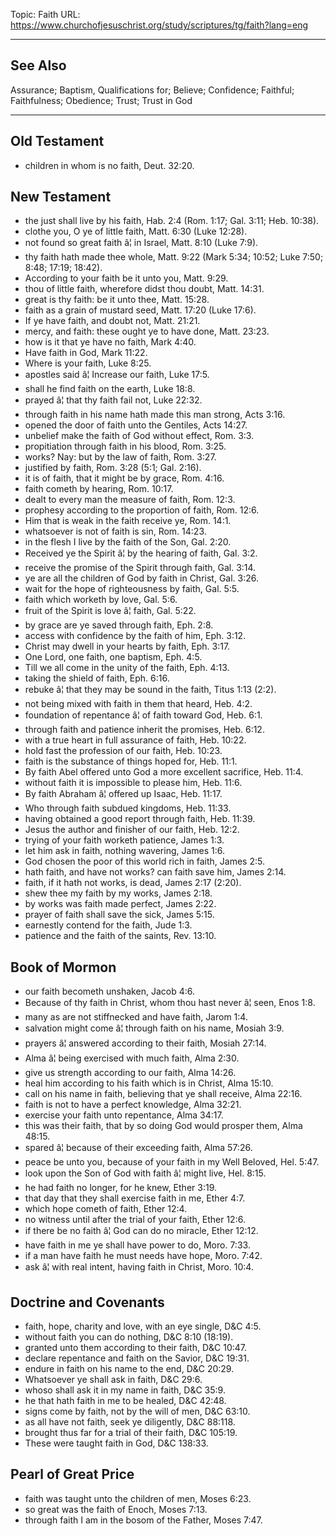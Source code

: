 Topic: Faith
URL: https://www.churchofjesuschrist.org/study/scriptures/tg/faith?lang=eng

---

## See Also

Assurance; Baptism, Qualifications for; Believe; Confidence; Faithful; Faithfulness; Obedience; Trust; Trust in God

---

## Old Testament

- children in whom is no faith, Deut. 32:20.

## New Testament

- the just shall live by his faith, Hab. 2:4 (Rom. 1:17; Gal. 3:11; Heb. 10:38).
- clothe you, O ye of little faith, Matt. 6:30 (Luke 12:28).
- not found so great faith â¦ in Israel, Matt. 8:10 (Luke 7:9).
- thy faith hath made thee whole, Matt. 9:22 (Mark 5:34; 10:52; Luke 7:50; 8:48; 17:19; 18:42).
- According to your faith be it unto you, Matt. 9:29.
- thou of little faith, wherefore didst thou doubt, Matt. 14:31.
- great is thy faith: be it unto thee, Matt. 15:28.
- faith as a grain of mustard seed, Matt. 17:20 (Luke 17:6).
- If ye have faith, and doubt not, Matt. 21:21.
- mercy, and faith: these ought ye to have done, Matt. 23:23.
- how is it that ye have no faith, Mark 4:40.
- Have faith in God, Mark 11:22.
- Where is your faith, Luke 8:25.
- apostles said â¦ Increase our faith, Luke 17:5.
- shall he find faith on the earth, Luke 18:8.
- prayed â¦ that thy faith fail not, Luke 22:32.
- through faith in his name hath made this man strong, Acts 3:16.
- opened the door of faith unto the Gentiles, Acts 14:27.
- unbelief make the faith of God without effect, Rom. 3:3.
- propitiation through faith in his blood, Rom. 3:25.
- works? Nay: but by the law of faith, Rom. 3:27.
- justified by faith, Rom. 3:28 (5:1; Gal. 2:16).
- it is of faith, that it might be by grace, Rom. 4:16.
- faith cometh by hearing, Rom. 10:17.
- dealt to every man the measure of faith, Rom. 12:3.
- prophesy according to the proportion of faith, Rom. 12:6.
- Him that is weak in the faith receive ye, Rom. 14:1.
- whatsoever is not of faith is sin, Rom. 14:23.
- in the flesh I live by the faith of the Son, Gal. 2:20.
- Received ye the Spirit â¦ by the hearing of faith, Gal. 3:2.
- receive the promise of the Spirit through faith, Gal. 3:14.
- ye are all the children of God by faith in Christ, Gal. 3:26.
- wait for the hope of righteousness by faith, Gal. 5:5.
- faith which worketh by love, Gal. 5:6.
- fruit of the Spirit is love â¦ faith, Gal. 5:22.
- by grace are ye saved through faith, Eph. 2:8.
- access with confidence by the faith of him, Eph. 3:12.
- Christ may dwell in your hearts by faith, Eph. 3:17.
- One Lord, one faith, one baptism, Eph. 4:5.
- Till we all come in the unity of the faith, Eph. 4:13.
- taking the shield of faith, Eph. 6:16.
- rebuke â¦ that they may be sound in the faith, Titus 1:13 (2:2).
- not being mixed with faith in them that heard, Heb. 4:2.
- foundation of repentance â¦ of faith toward God, Heb. 6:1.
- through faith and patience inherit the promises, Heb. 6:12.
- with a true heart in full assurance of faith, Heb. 10:22.
- hold fast the profession of our faith, Heb. 10:23.
- faith is the substance of things hoped for, Heb. 11:1.
- By faith Abel offered unto God a more excellent sacrifice, Heb. 11:4.
- without faith it is impossible to please him, Heb. 11:6.
- By faith Abraham â¦ offered up Isaac, Heb. 11:17.
- Who through faith subdued kingdoms, Heb. 11:33.
- having obtained a good report through faith, Heb. 11:39.
- Jesus the author and finisher of our faith, Heb. 12:2.
- trying of your faith worketh patience, James 1:3.
- let him ask in faith, nothing wavering, James 1:6.
- God chosen the poor of this world rich in faith, James 2:5.
- hath faith, and have not works? can faith save him, James 2:14.
- faith, if it hath not works, is dead, James 2:17 (2:20).
- shew thee my faith by my works, James 2:18.
- by works was faith made perfect, James 2:22.
- prayer of faith shall save the sick, James 5:15.
- earnestly contend for the faith, Jude 1:3.
- patience and the faith of the saints, Rev. 13:10.

## Book of Mormon

- our faith becometh unshaken, Jacob 4:6.
- Because of thy faith in Christ, whom thou hast never â¦ seen, Enos 1:8.
- many as are not stiffnecked and have faith, Jarom 1:4.
- salvation might come â¦ through faith on his name, Mosiah 3:9.
- prayers â¦ answered according to their faith, Mosiah 27:14.
- Alma â¦ being exercised with much faith, Alma 2:30.
- give us strength according to our faith, Alma 14:26.
- heal him according to his faith which is in Christ, Alma 15:10.
- call on his name in faith, believing that ye shall receive, Alma 22:16.
- faith is not to have a perfect knowledge, Alma 32:21.
- exercise your faith unto repentance, Alma 34:17.
- this was their faith, that by so doing God would prosper them, Alma 48:15.
- spared â¦ because of their exceeding faith, Alma 57:26.
- peace be unto you, because of your faith in my Well Beloved, Hel. 5:47.
- look upon the Son of God with faith â¦ might live, Hel. 8:15.
- he had faith no longer, for he knew, Ether 3:19.
- that day that they shall exercise faith in me, Ether 4:7.
- which hope cometh of faith, Ether 12:4.
- no witness until after the trial of your faith, Ether 12:6.
- if there be no faith â¦ God can do no miracle, Ether 12:12.
- have faith in me ye shall have power to do, Moro. 7:33.
- if a man have faith he must needs have hope, Moro. 7:42.
- ask â¦ with real intent, having faith in Christ, Moro. 10:4.

## Doctrine and Covenants

- faith, hope, charity and love, with an eye single, D&C 4:5.
- without faith you can do nothing, D&C 8:10 (18:19).
- granted unto them according to their faith, D&C 10:47.
- declare repentance and faith on the Savior, D&C 19:31.
- endure in faith on his name to the end, D&C 20:29.
- Whatsoever ye shall ask in faith, D&C 29:6.
- whoso shall ask it in my name in faith, D&C 35:9.
- he that hath faith in me to be healed, D&C 42:48.
- signs come by faith, not by the will of men, D&C 63:10.
- as all have not faith, seek ye diligently, D&C 88:118.
- brought thus far for a trial of their faith, D&C 105:19.
- These were taught faith in God, D&C 138:33.

## Pearl of Great Price

- faith was taught unto the children of men, Moses 6:23.
- so great was the faith of Enoch, Moses 7:13.
- through faith I am in the bosom of the Father, Moses 7:47.

